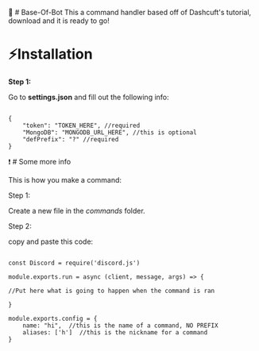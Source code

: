 🤖 # Base-Of-Bot
This a command handler based off of Dashcuft's tutorial, download and it is ready to go!

# ⚡Installation

__Step 1:__

Go to **settings.json** and fill out the following info:
```JS

{
    "token": "TOKEN_HERE", //required
    "MongoDB": "MONGODB_URL_HERE", //this is optional
    "defPrefix": "?" //required
}

```
❗ # Some more info

This is how you make a command:

Step 1:

Create a new file in the _commands_ folder.

Step 2:

copy and paste this code: 

```JS

const Discord = require('discord.js')

module.exports.run = async (client, message, args) => {

//Put here what is going to happen when the command is ran

}

module.exports.config = {
    name: "hi",  //this is the name of a command, NO PREFIX
    aliases: ['h']  //this is the nickname for a command
}

```
